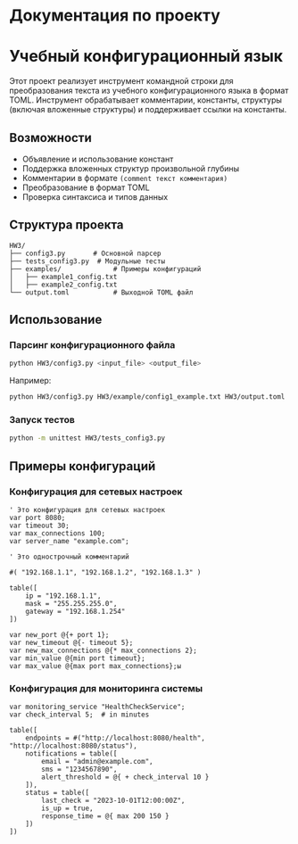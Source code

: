 # Документация по проекту
# Учебный конфигурационный язык

Этот проект реализует инструмент командной строки для преобразования текста из учебного конфигурационного языка в формат TOML. Инструмент обрабатывает комментарии, константы, структуры (включая вложенные структуры) и поддерживает ссылки на константы.

## Возможности
- Объявление и использование констант
- Поддержка вложенных структур произвольной глубины
- Комментарии в формате `(comment текст комментария)`
- Преобразование в формат TOML
- Проверка синтаксиса и типов данных

## Структура проекта
```
HW3/
├── config3.py       # Основной парсер
├── tests_config3.py  # Модульные тесты
├── examples/             # Примеры конфигураций
│   ├── example1_config.txt
│   ├── example2_config.txt
└── output.toml           # Выходной TOML файл
```

## Использование

### Парсинг конфигурационного файла
```sh
python HW3/config3.py <input_file> <output_file>
```

Например:
```sh
python HW3/config3.py HW3/example/config1_example.txt HW3/output.toml
```

### Запуск тестов
```sh
python -m unittest HW3/tests_config3.py
```

## Примеры конфигураций

### Конфигурация для сетевых настроек
```
' Это конфигурация для сетевых настроек
var port 8080;
var timeout 30;
var max_connections 100;
var server_name "example.com";

' Это однострочный комментарий

#( "192.168.1.1", "192.168.1.2", "192.168.1.3" )

table([
    ip = "192.168.1.1",
    mask = "255.255.255.0",
    gateway = "192.168.1.254"
])

var new_port @{+ port 1};
var new_timeout @{- timeout 5};
var new_max_connections @{* max_connections 2};
var min_value @{min port timeout};
var max_value @{max port max_connections};ы
```

### Конфигурация для мониторинга системы
```
var monitoring_service "HealthCheckService";
var check_interval 5;  # in minutes

table([
    endpoints = #("http://localhost:8080/health", "http://localhost:8080/status"),
    notifications = table([
        email = "admin@example.com",
        sms = "1234567890",
        alert_threshold = @{ + check_interval 10 }
    ]),
    status = table([
        last_check = "2023-10-01T12:00:00Z",
        is_up = true,
        response_time = @{ max 200 150 }
    ])
])
```

